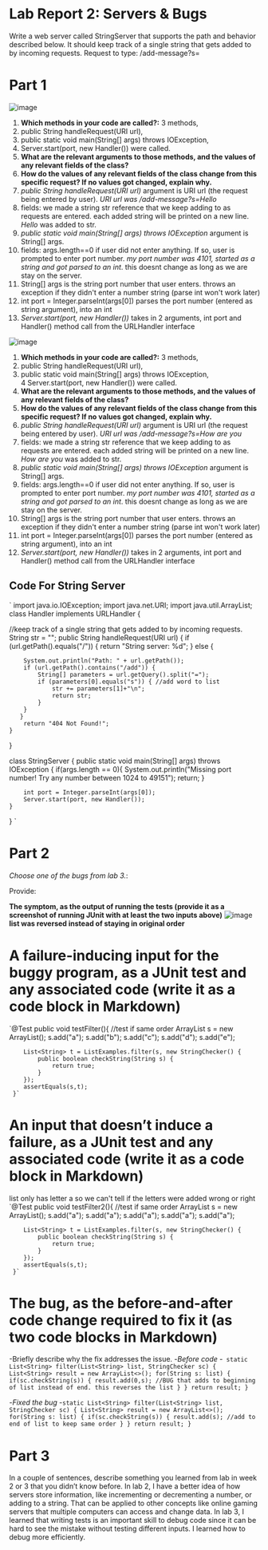 # Lab Report 2: Servers & Bugs

Write a web server called StringServer that supports the path and behavior described below. 
It should keep track of a single string that gets added to by incoming requests.
Request to type: /add-message?s=<string>

# Part 1
  
![image](https://user-images.githubusercontent.com/122493371/215353277-56937293-4e8a-4bc8-9a58-27a310e798c7.png)
1. **Which methods in your code are called?:** 3 methods,
2. public String handleRequest(URI url), 
3. public static void main(String[] args) throws IOException,  
4. Server.start(port, new Handler()) were called.
5. **What are the relevant arguments to those methods, and the values of any relevant fields of the class?**
6. **How do the values of any relevant fields of the class change from this specific request? If no values got changed, explain why.**
7. *public String handleRequest(URI url)* argument is URI url (the request being entered by user). *URI url was /add-message?s=Hello*
8. fields: we made a string str reference that we keep adding to as requests are entered. each added string will be printed on a new line. *Hello* was added to str.
9. *public static void main(String[] args) throws IOException* argument is String[] args.
10. fields: args.length==0 if user did not enter anything. If so, user is prompted to enter port number. *my port number was 4101, started as a string and got parsed to an int*. this doesnt change as long as we are stay on the server.
11. String[] args is the string port number that user enters. throws an exception if they didn't enter a number string (parse int won't work later)
12. int port = Integer.parseInt(args[0]) parses the port number (entered as string argument), into an int
13. *Server.start(port, new Handler())* takes in 2 arguments, int port and Handler() method call from the URLHandler interface  
 


![image](https://user-images.githubusercontent.com/122493371/215353330-719bb1e4-70e2-43b0-aafa-2c1e3608a3af.png)

1. **Which methods in your code are called?:** 3 methods,
2. public String handleRequest(URI url), 
3. public static void main(String[] args) throws IOException,  
4  Server.start(port, new Handler()) were called.
5. **What are the relevant arguments to those methods, and the values of any relevant fields of the class?**
6. **How do the values of any relevant fields of the class change from this specific request? If no values got changed, explain why.**
7. *public String handleRequest(URI url)* argument is URI url (the request being entered by user). *URI url was /add-message?s=How are you*
8. fields: we made a string str reference that we keep adding to as requests are entered. each added string will be printed on a new line. *How are you* was added to str.
9. *public static void main(String[] args) throws IOException* argument is String[] args.
10. fields: args.length==0 if user did not enter anything. If so, user is prompted to enter port number. *my port number was 4101, started as a string and got parsed to an int*. this doesnt change as long as we are stay on the server.
11. String[] args is the string port number that user enters. throws an exception if they didn't enter a number string (parse int won't work later)
12. int port = Integer.parseInt(args[0]) parses the port number (entered as string argument), into an int
13. *Server.start(port, new Handler())* takes in 2 arguments, int port and Handler() method call from the URLHandler interface  
  
  
## Code For String Server

` import java.io.IOException;
import java.net.URI;
import java.util.ArrayList;
class Handler implements URLHandler {

//keep track of a single string that gets added to by incoming requests.
String str = ""; 
public String handleRequest(URI url) {
    if (url.getPath().equals("/")) {
        return "String server: %d";
    } else {

        System.out.println("Path: " + url.getPath());
        if (url.getPath().contains("/add")) {
            String[] parameters = url.getQuery().split("=");
            if (parameters[0].equals("s")) { //add word to list
                str += parameters[1]+"\n";
                return str;
            }
        }
       }
        return "404 Not Found!";
    }
}

class StringServer {
    public static void main(String[] args) throws IOException {
        if(args.length == 0){
            System.out.println("Missing port number! Try any number between 1024 to 49151");
            return;
        }

        int port = Integer.parseInt(args[0]);
        Server.start(port, new Handler());
    }
} `

# Part 2
 
*Choose one of the bugs from lab 3.*: 

Provide:
 
**The symptom, as the output of running the tests (provide it as a screenshot of running JUnit with at least the two inputs above)**
![image](https://user-images.githubusercontent.com/122493371/215666422-21916a2e-d172-4573-8d73-cd4b0dc02615.png)
  **list was reversed instead of staying in original order**

  # A failure-inducing input for the buggy program, as a JUnit test and any associated code (write it as a code block in Markdown)
  `@Test
     public void testFilter(){
        //test if same order
        ArrayList<String> s = new ArrayList<String>();
        s.add("a");
        s.add("b");
        s.add("c");
        s.add("d");
        s.add("e");

        List<String> t = ListExamples.filter(s, new StringChecker() {
            public boolean checkString(String s) {
                return true; 
            }
        }); 
        assertEquals(s,t);
     }`
  
  
  # An input that doesn’t induce a failure, as a JUnit test and any associated code (write it as a code block in Markdown)
  list only has letter a so we can't tell if the letters were added wrong or right
  `@Test
     public void testFilter2(){
        //test if same order
        ArrayList<String> s = new ArrayList<String>();
        s.add("a");
        s.add("a");
        s.add("a");
        s.add("a");
        s.add("a");

        List<String> t = ListExamples.filter(s, new StringChecker() {
            public boolean checkString(String s) {
                return true; 
            }
        }); 
        assertEquals(s,t);
     }` 
  
# The bug, as the before-and-after code change required to fix it (as two code blocks in Markdown)
-Briefly describe why the fix addresses the issue.
-*Before code*
 -` static List<String> filter(List<String> list, StringChecker sc) {
    List<String> result = new ArrayList<>();
    for(String s: list) {
      if(sc.checkString(s)) {
        result.add(0,s); //BUG that adds to beginning of list instead of end. this reverses the list
      }
    }
    return result;
  }`
  
-*Fixed the bug*
-`static List<String> filter(List<String> list, StringChecker sc) {
    List<String> result = new ArrayList<>();
    for(String s: list) {
      if(sc.checkString(s)) {
        result.add(s); //add to end of list to keep same order
      }
    }
    return result;
  }`

# Part 3

In a couple of sentences, describe something you learned from lab in week 2 or 3 that you didn’t know before.
  In lab 2,  I have a better idea of how servers store information, like incrementing or decrementing a number, or adding to a string. That can be applied to other concepts like online gaming servers that multiple computers can access and change data. 
In lab 3, I learned that writing tests is an important skill to debug code since it can be hard to see the mistake without testing different inputs.
  I learned how to debug more efficiently. 
